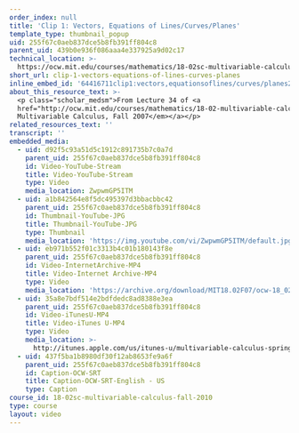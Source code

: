 ```yaml
---
order_index: null
title: 'Clip 1: Vectors, Equations of Lines/Curves/Planes'
template_type: thumbnail_popup
uid: 255f67c0aeb837dce5b8fb391ff804c8
parent_uid: 439b0e936f086aaa4e337925a9d02c17
technical_location: >-
  https://ocw.mit.edu/courses/mathematics/18-02sc-multivariable-calculus-fall-2010/final-exam-1/review/session-99-unit-1-review/clip-1-vectors-equations-of-lines-curves-planes
short_url: clip-1-vectors-equations-of-lines-curves-planes
inline_embed_id: '64416711clip1:vectors,equationsoflines/curves/planes22635238'
about_this_resource_text: >-
  <p class="scholar_medsm">From Lecture 34 of <a
  href="http://ocw.mit.edu/courses/mathematics/18-02-multivariable-calculus-fall-2007/video-lectures/"><em>18.02
  Multivariable Calculus, Fall 2007</em></a></p>
related_resources_text: ''
transcript: ''
embedded_media:
  - uid: d92f5c93a51d5c1912c891735b7c0a7d
    parent_uid: 255f67c0aeb837dce5b8fb391ff804c8
    id: Video-YouTube-Stream
    title: Video-YouTube-Stream
    type: Video
    media_location: ZwpwmGP5ITM
  - uid: a1b842564e8f5dc495397d3bbacbbc42
    parent_uid: 255f67c0aeb837dce5b8fb391ff804c8
    id: Thumbnail-YouTube-JPG
    title: Thumbnail-YouTube-JPG
    type: Thumbnail
    media_location: 'https://img.youtube.com/vi/ZwpwmGP5ITM/default.jpg'
  - uid: eb971b552f01c3313b4c01b180143f8e
    parent_uid: 255f67c0aeb837dce5b8fb391ff804c8
    id: Video-InternetArchive-MP4
    title: Video-Internet Archive-MP4
    type: Video
    media_location: 'https://archive.org/download/MIT18.02F07/ocw-18_02-f07-lec34_300k.mp4'
  - uid: 35a8e7bdf514e2bdfdedc8ad8388e3ea
    parent_uid: 255f67c0aeb837dce5b8fb391ff804c8
    id: Video-iTunesU-MP4
    title: Video-iTunes U-MP4
    type: Video
    media_location: >-
      http://itunes.apple.com/us/itunes-u/multivariable-calculus-spring/id354869122
  - uid: 437f5ba1b8980df30f12ab8653fe9a6f
    parent_uid: 255f67c0aeb837dce5b8fb391ff804c8
    id: Caption-OCW-SRT
    title: Caption-OCW-SRT-English - US
    type: Caption
course_id: 18-02sc-multivariable-calculus-fall-2010
type: course
layout: video
---
```

